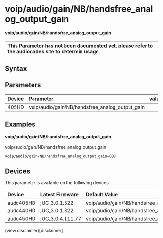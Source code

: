 ﻿---
description: voip/audio/gain/NB/handsfree_analog_output_gain
search: false
---

# voip/audio/gain/NB/handsfree_analog_output_gain

#### voip/audio/gain/NB/handsfree_analog_output_gain


| This Parameter has not been documented yet, please refer to the audiocodes site to determin usage.  | 
| :--- |

## Syntax

## Parameters
|Device|Parameter|value|Description|
|:---|:---|:---|:---|
| 405HD | voip/audio/gain/NB/handsfree_analog_output_gain |  |  |

## Examples
#### voip/audio/gain/NB/handsfree_analog_output_gain

voip/audio/gain/NB/handsfree_analog_output_gain

```
voip/audio/gain/NB/handsfree_analog_output_gain=0DB
```

## Devices
This parameter is available on the following devices

| Device | Latest Firmware | Default Value |
|:---|:---|:---|
| audc405HD | ;UC_3.0.1.322 | voip/audio/gain/NB/handsfree_analog_output_gain=0DB 
| audc440HD | ;UC_3.0.1.322 | voip/audio/gain/NB/handsfree_analog_output_gain=0DB 
| audc450HD | ;UC_3.0.4.111.77 | voip/audio/gain/NB/handsfree_analog_output_gain=0DB 

(view disclaimer)[disclaimer]
